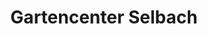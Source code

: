 ---
title: "Gartencenter Selbach"
url: /bergisch-gladbach/gartencenter-selbach/
shop: Garten-Center
---
